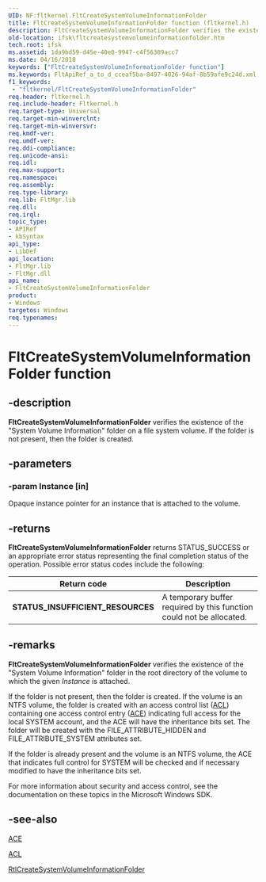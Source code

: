 ```yaml
---
UID: NF:fltkernel.FltCreateSystemVolumeInformationFolder
title: FltCreateSystemVolumeInformationFolder function (fltkernel.h)
description: FltCreateSystemVolumeInformationFolder verifies the existence of the "System Volume Information" folder on a file system volume. If the folder is not present, then the folder is created.
old-location: ifsk\fltcreatesystemvolumeinformationfolder.htm
tech.root: ifsk
ms.assetid: 1da9bd59-d45e-40e0-9947-c4f56309acc7
ms.date: 04/16/2018
keywords: ["FltCreateSystemVolumeInformationFolder function"]
ms.keywords: FltApiRef_a_to_d_cceaf5ba-8497-4026-94af-8b59afe9c24d.xml, FltCreateSystemVolumeInformationFolder, FltCreateSystemVolumeInformationFolder function [Installable File System Drivers], fltkernel/FltCreateSystemVolumeInformationFolder, ifsk.fltcreatesystemvolumeinformationfolder
f1_keywords:
 - "fltkernel/FltCreateSystemVolumeInformationFolder"
req.header: fltkernel.h
req.include-header: Fltkernel.h
req.target-type: Universal
req.target-min-winverclnt: 
req.target-min-winversvr: 
req.kmdf-ver: 
req.umdf-ver: 
req.ddi-compliance: 
req.unicode-ansi: 
req.idl: 
req.max-support: 
req.namespace: 
req.assembly: 
req.type-library: 
req.lib: FltMgr.lib
req.dll: 
req.irql: 
topic_type:
- APIRef
- kbSyntax
api_type:
- LibDef
api_location:
- FltMgr.lib
- FltMgr.dll
api_name:
- FltCreateSystemVolumeInformationFolder
product:
- Windows
targetos: Windows
req.typenames: 
---
```


# FltCreateSystemVolumeInformationFolder function

## -description

**FltCreateSystemVolumeInformationFolder** verifies the existence of the "System Volume Information" folder on a file system volume. If the folder is not present, then the folder is created.

## -parameters

### -param Instance [in]

Opaque instance pointer for an instance that is attached to the volume.

## -returns

**FltCreateSystemVolumeInformationFolder** returns STATUS_SUCCESS or an appropriate error status representing the final completion status of the operation. Possible error status codes include the following: 

|Return code|Description|
|----|----|
|**STATUS_INSUFFICIENT_RESOURCES**|A temporary buffer required by this function could not be allocated.|

## -remarks

**FltCreateSystemVolumeInformationFolder** verifies the existence of the "System Volume Information" folder in the root directory of the volume to which the given *Instance* is attached.

If the folder is not present, then the folder is created. If the volume is an NTFS volume, the folder is created with an access control list ([ACL](https://docs.microsoft.com/windows-hardware/drivers/ddi/wdm/ns-wdm-_acl)) containing one access control entry ([ACE](https://docs.microsoft.com/windows-hardware/drivers/ifs/ace)) indicating full access for the local SYSTEM account, and the ACE will have the inheritance bits set. The folder will be created with the FILE_ATTRIBUTE_HIDDEN and FILE_ATTRIBUTE_SYSTEM attributes set.

If the folder is already present and the volume is an NTFS volume, the ACE that indicates full control for SYSTEM will be checked and if necessary modified to have the inheritance bits set.

For more information about security and access control, see the documentation on these topics in the Microsoft Windows SDK.

## -see-also

[ACE](https://docs.microsoft.com/windows-hardware/drivers/ifs/ace)

[ACL](https://docs.microsoft.com/windows-hardware/drivers/ddi/wdm/ns-wdm-_acl)

[RtlCreateSystemVolumeInformationFolder](https://docs.microsoft.com/windows-hardware/drivers/ddi/ntifs/nf-ntifs-rtlcreatesystemvolumeinformationfolder)
